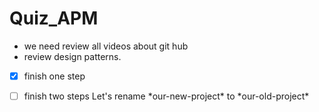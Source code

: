 # Quiz_APM
- we need review all videos about git hub 
- review design patterns. 
- [x] finish one step
- [ ] finish two steps 
Let's rename \*our-new-project\* to \*our-old-project\*


